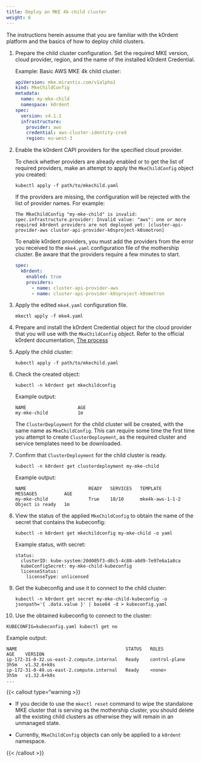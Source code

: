 ```yaml
---
title: Deploy an MKE 4k child cluster
weight: 6
---
```


The instructions herein assume that you are familiar with the k0rdent platform
and the basics of how to deploy child clusters.

1. Prepare the child cluster configuration. Set the required MKE version, cloud
   provider, region, and the name of the installed k0rdent Credential.

   Example: Basic AWS MKE 4k child cluster:

   ```yaml
   apiVersion: mke.mirantis.com/v1alpha1
   kind: MkeChildConfig
   metadata:
     name: my-mke-child
     namespace: k0rdent
   spec:
     version: v4.1.1
     infrastructure:
       provider: aws
       credential: aws-cluster-identity-cred
       region: eu-west-3
   ```

2. Enable the k0rdent CAPI providers for the specified cloud provider.

   <!-- In 4.1.2 the `.spec.k0rdent.providers` field will be removed from the `MkeConfig` and all the CAPI providers from k0rdent release will be enabled by default and user will not need to worry about enabling them. -->

   To check whether providers are already enabled or to get the list of
   required providers, make an attempt to apply the `MkeChildConfig` object
   you created:

   ```
   kubectl apply -f path/to/mkechild.yaml
   ```

   If the providers are missing, the configuration will be rejected with the
   list of provider names. For example:

   ```
   The MkeChildConfig "my-mke-child" is invalid: spec.infrastructure.provider: Invalid value: "aws": one or more required k0rdent providers are not deployed yet: [cluster-api-provider-aws cluster-api-provider-k0sproject-k0smotron]
   ```

   To enable k0rdent providers, you must add the providers from the error you
   received to the `mke4.yaml` configuration file of the mothership cluster.
   Be aware that the providers require a few minutes to start.

   ```yaml
   spec:
     k0rdent:
       enabled: true
       providers:
         - name: cluster-api-provider-aws
         - name: cluster-api-provider-k0sproject-k0smotron
   ```

3. Apply the edited `mke4.yaml` configuration file.

   ```
   mkectl apply -f mke4.yaml
   ```

4. Prepare and install the k0rdent Credential object for the cloud provider
   that you will use with the `MkeChildConfig` object. Refer to the official 
   k0rdent documentation, [The process](
   https://docs.k0rdent-enterprise.io/v1.1.0/admin/access/credentials/credentials-process/)

5. Apply the child cluster:

   ```
   kubectl apply -f path/to/mkechild.yaml
   ```

6. Check the created object:

   ```
   kubectl -n k0rdent get mkechildconfig
   ```

   Example output:
   ```
   NAME                   AGE
   my-mke-child           1m
   ```

   The `ClusterDeployment` for the child cluster will be created, with the
   same name as `MkeChildConfig`. This can require some time the first time
   you attempt to create `ClusterDeployment`, as the required cluster and
   service templates need to be downloaded.

7. Confirm that `ClusterDeployment` for the child cluster is ready.

   ```
   kubectl -n k0rdent get clusterdeployment my-mke-child
   ```

   Example output:
   ```
   NAME                       READY   SERVICES   TEMPLATE                MESSAGES          AGE
   my-mke-child               True    10/10      mke4k-aws-1-1-2         Object is ready   1m
   ```

8. View the status of the applied `MkeChildConfig` to obtain the name of the
   secret that contains the kubeconfig:

   ```
   kubectl -n k0rdent get mkechildconfig my-mke-child -o yaml
   ```

   Example status, with secret:

   ```...
   status:
     clusterID: kube-system:20d005f3-d8c5-4c88-a8d9-7e97e6a1a8ca
     kubeConfigSecret: my-mke-child-kubeconfig
     licenseStatus:
       licenseType: unlicensed
   ```

9. Get the kubeconfig and use it to connect to the child cluster:

   ```
   kubectl -n k0rdent get secret my-mke-child-kubeconfig -o jsonpath='{ .data.value }' | base64 -d > kubeconfig.yaml
   ```

10. Use the obtained kubeconfig to connect to the cluster:

   ```
   KUBECONFIG=kubeconfig.yaml kubectl get no
   ```

   Example output:

   ```
   NAME                                        STATUS   ROLES           AGE    VERSION
   ip-172-31-0-32.us-east-2.compute.internal   Ready    control-plane   3h5m   v1.32.6+k0s
   ip-172-31-0-49.us-east-2.compute.internal   Ready    <none>          3h5m   v1.32.6+k0s
   ...
   ```

{{< callout type=“warning >}}

- If you decide to use the `mkectl reset` command to wipe the standalone MKE
  cluster that is serving as the mothership cluster, you should delete all the
  existing child clusters as otherwise they will remain in an unmanaged state.

- Currently, `MkeChildConfig` objects can only be applied to a
  `k0rdent` namespace.

{{< /callout >}}
